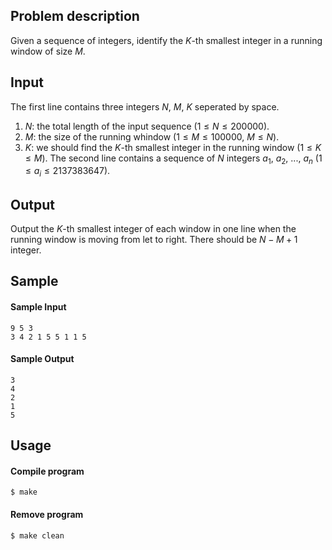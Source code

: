 ## Problem description
Given a sequence of integers, identify the $K$-th smallest integer in a running window of size $M$.

## Input
The first line contains three integers $N$, $M$, $K$ seperated by space.
1. $N$: the total length of the input sequence ($1 \leq N \leq 200000$).
2. $M$: the size of the running whindow ($1 \leq M \leq 100000$, $M \leq N$).
3. $K$: we should find the $K$-th smallest integer in the running window ($1 \leq K \leq M$).
The second line contains a sequence of $N$ integers $a_1$, $a_2$, ..., $a_n$ ($1 \leq a_i \leq 2137383647$).

## Output
Output the $K$-th smallest integer of each window in one line when the running window is moving from let to right.
There should be $N - M + 1$ integer.

## Sample
#### Sample Input
```
9 5 3
3 4 2 1 5 5 1 1 5
```

#### Sample Output
```
3
4
2
1
5
```

## Usage
#### Compile program
```shell
$ make
```
#### Remove program
```shell
$ make clean
```
